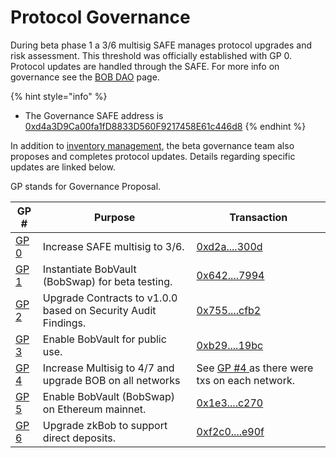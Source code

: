 # Protocol Governance

During beta phase 1 a 3/6 multisig SAFE manages protocol upgrades and risk assessment. This threshold was officially established with GP 0. Protocol updates are handled through the SAFE. For more info on governance see the [BOB DAO](../bob-dao.md) page.&#x20;

{% hint style="info" %}
* The Governance SAFE address is [0xd4a3D9Ca00fa1fD8833D560F9217458E61c446d8](https://app.safe.global/matic:0xd4a3D9Ca00fa1fD8833D560F9217458E61c446d8/home)
{% endhint %}

In addition to [inventory management](../inventory-management/), the beta governance team also proposes and completes protocol updates. Details regarding specific updates are linked below.

GP stands for Governance Proposal.

| GP #                                                                       | Purpose                                                       | Transaction                                                                                                        |
| -------------------------------------------------------------------------- | ------------------------------------------------------------- | ------------------------------------------------------------------------------------------------------------------ |
| [GP 0](gp-0-increase-safe-membership.md)                                   | Increase SAFE multisig to 3/6.                                | [0xd2a....300d](https://polygonscan.com/tx/0xd2a85a7b31ac91dfdd7737c234209c7695090720dedc970629f57cf542e2300d)     |
| [GP 1](gp-1-bobvault-bobswap-beta-testing-infrastructure.md)               | Instantiate BobVault (BobSwap) for beta testing.              | [0x642....7994](https://polygonscan.com/tx/0x642b0e7fbc2c0cacfb6641fb28b625784513e6db3ee5efba75dd405ad4a27994)     |
| [GP 2](gp-2-upgrade-contracts-to-v1.0.0.md)                                | Upgrade Contracts to v1.0.0 based on Security Audit Findings. | [0x755....cfb2](https://polygonscan.com/tx/0x755e2e240563b151e96b9bb52721e8361e1782697b092f32bb9fc23a8797cfb2)     |
| [GP 3 ](gp-3-enable-bobvault-bobswap-for-public-use.md)                    | Enable BobVault for public use.                               |  [0xb29....19bc](https://polygonscan.com/tx/0xb29d804f5d2324a458dbbaff2c5da7d5e73c286bf42891f5816b030dfac119bc)    |
| [GP 4](gp-4-increase-multisig-and-upgrade-bob-contract-on-all-networks.md) | Increase Multisig to 4/7 and upgrade BOB on all networks      | See [GP #4 ](gp-4-increase-multisig-and-upgrade-bob-contract-on-all-networks.md)as there were txs on each network. |
| [GP 5](gp-5-enable-bobvault-bobswap-on-ethereum-mainnet.md)                | Enable BobVault (BobSwap) on Ethereum mainnet.                | [0x1e3....c270](https://etherscan.io/tx/0x1e33247389a04b8ffea082267821a9ccf2d79826812035d1256cb60b477bc270)        |
| [GP 6](gp-6-upgrade-zkbob-to-support-direct-deposits.md)                   | Upgrade zkBob to support direct deposits.                     | [0xf2c0....e90f](https://polygonscan.com/tx/0xf2c0a7e661691354fc9bf01ff4e00a3d1ab515afc4b0da3305c7d7e90f47519f)    |



